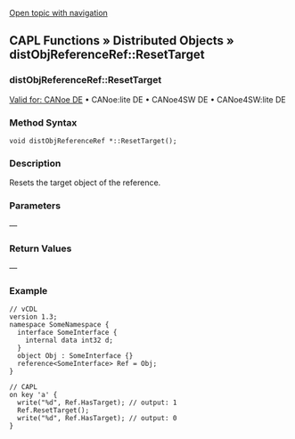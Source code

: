 [Open topic with navigation](../../../../../CANoeDEFamily.htm#Topics/CAPLFunctions/DistributedObjects/Methods/CAPLfunctiondistObjReferenceRefResetTarget.md)

## CAPL Functions » Distributed Objects » distObjReferenceRef::ResetTarget

### distObjReferenceRef::ResetTarget

[Valid for: CANoe DE](../../../Shared/FeatureAvailability.md) • CANoe:lite DE • CANoe4SW DE • CANoe4SW:lite DE

### Method Syntax

```plaintext
void distObjReferenceRef *::ResetTarget();
```

### Description

Resets the target object of the reference.

### Parameters

—

### Return Values

—

### Example

```plaintext
// vCDL
version 1.3;
namespace SomeNamespace {
  interface SomeInterface {
    internal data int32 d;
  }
  object Obj : SomeInterface {}
  reference<SomeInterface> Ref = Obj;
}

// CAPL
on key 'a' {
  write("%d", Ref.HasTarget); // output: 1
  Ref.ResetTarget();
  write("%d", Ref.HasTarget); // output: 0
}
```
